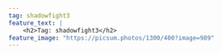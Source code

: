 ```yaml
---
tag: shadowfight3
feature_text: |
    <h2>Tag: shadowfight3</h2>
feature_image: "https://picsum.photos/1300/400?image=989"
---
```


